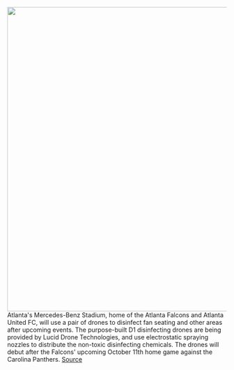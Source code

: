 <img src='https://cdn.vox-cdn.com/thumbor/ebWtA52A63pEqoKjkcwbw-4wgBk=/0x0:700x467/1200x0/filters:focal(0x0:700x467):no_upscale()/cdn.vox-cdn.com/uploads/chorus_asset/file/21929225/MBS_20200728_Return_to_Work_Sanitation_DW2_7114_700x467.jpeg' width='700px' /><br/>
Atlanta's Mercedes-Benz Stadium, home of the Atlanta Falcons and Atlanta United FC, will use a pair of drones to disinfect fan seating and other areas after upcoming events. The purpose-built D1 disinfecting drones are being provided by Lucid Drone Technologies, and use electrostatic spraying nozzles to distribute the non-toxic disinfecting chemicals. The drones will debut after the Falcons' upcoming October 11th home game against the Carolina Panthers.
<a href='https://www.theverge.com/2020/10/2/21498362/atlanta-mercedes-benz-stadium-falcons-united-nfl-mls-coronavirus-covid-19-disinfection'> Source <a/>